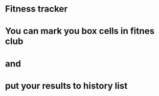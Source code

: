 # Fitness tracker
# You can mark you box cells in fitnes club
# and
# put your results to history list
